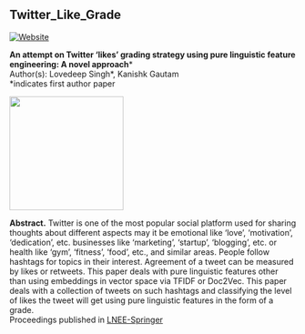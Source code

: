 ## Twitter_Like_Grade

[![Website](https://img.shields.io/website?label=WEB_PAGE&style=for-the-badge&url=https%3A%2F%2Fsites.google.com/view/lovedeepsingh/research/twitterlikes)](https://sites.google.com/view/lovedeepsingh/research/twitterlikes)

**An attempt on Twitter ‘likes’ grading strategy using pure linguistic feature engineering: A novel approach***
</br>
Author(s): Lovedeep Singh*, Kanishk Gautam
</br>
*indicates first author paper

<img src="https://encrypted-tbn0.gstatic.com/images?q=tbn:ANd9GcQIklTosKqAWdnJleWzcRP8AUQ52349gysCEg&usqp=CAU" width = 200>

**Abstract.** Twitter is one of the most popular social platform used for sharing thoughts about different aspects may it be emotional like ‘love’, ‘motivation’, ‘dedication’, etc. businesses like ‘marketing’, ‘startup’, ‘blogging’, etc. or health like ‘gym’, ‘fitness’, ‘food’, etc., and similar areas. People follow hashtags for topics in their interest. Agreement of a tweet can be measured by likes or retweets. This paper deals with pure linguistic features other than using embeddings in vector space via TFIDF or Doc2Vec. This paper deals with a collection of tweets on such hashtags and classifying the level of likes the tweet will get using pure linguistic features in the form of a grade.
</br>
Proceedings published in [LNEE-Springer](https://www.springer.com/series/7818)
